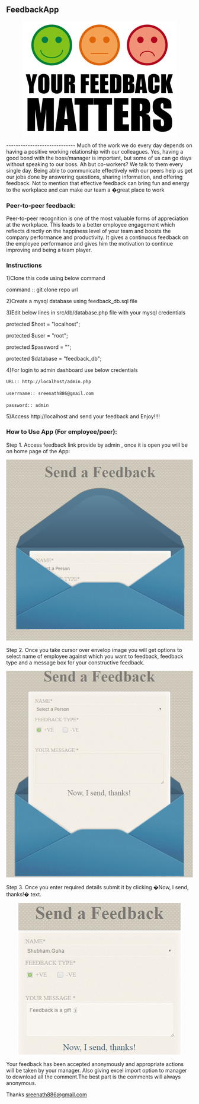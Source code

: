 FeedbackApp
-----------
<p align="center">
<img src="/css/img-readme/feedback-matters.png"/>
</p>
-----------------------------
Much of the work we do every day depends on having a positive working relationship with our colleagues. Yes, having a good bond with the boss/manager is important, but some of us can go days without speaking to our boss. Ah but co-workers? We talk to them every single day.
Being able to communicate effectively with our peers help us get our jobs done by answering questions, sharing information, and offering feedback. Not to mention that effective feedback can bring fun and energy to the workplace and can make our team a �great place to work

### Peer-to-peer feedback:

Peer-to-peer recognition is one of the most valuable forms of appreciation at the workplace.
This leads to a better employee engagement which reflects directly on the happiness level of your team and boosts the company performance and productivity.
It gives a continuous feedback on the employee performance and gives him the motivation to continue improving and being a team player.

### Instructions

1)Clone this code using below command

 command :: git clone repo url

2)Create a mysql database using feedback_db.sql file

3)Edit below lines in src/db/database.php file with your mysql credentials

  protected $host     = "localhost";

  protected $user     = "root";

  protected $password = "";

  protected $database = "feedback_db";

4)For login to admin dashboard use below credentials

	URL:: http://localhost/admin.php

	userrname:: sreenath886@gmail.com

	password:: admin

5)Access http://localhost and send your feedback and Enjoy!!!!

### How to Use App (For employee/peer):

Step 1. Access feedback link provide by admin , once it is open you will be on home page of the App:
<p align="center">
<img src="/css/img-readme/feedbackapp1.png"/>
</p>
Step 2. Once you take cursor over envelop image you will get options to select name of employee against which you want to feedback, feedback type and a message box for your constructive feedback.
<p align="center">
<img src="/css/img-readme/feedbackapp2.png"/>
</p>
Step 3. Once you enter required details submit it by clicking �Now, I send, thanks!� text.
<p align="center">
<img src="/css/img-readme/feedbackapp3.png"/>
</p>
Your feedback has been accepted anonymously and appropriate actions will be taken by your manager.
Also giving excel import option to manager to download all the comment.The best part is the comments will always anonymous.



Thanks
sreenath886@gmail.com
